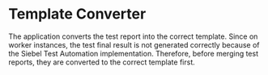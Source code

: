 # Template Converter
The application converts the test report into the correct template. Since on worker instances, the test final result is not generated correctly because of the Siebel Test Automation implementation. Therefore, before merging test reports, they are converted to the correct template first.
